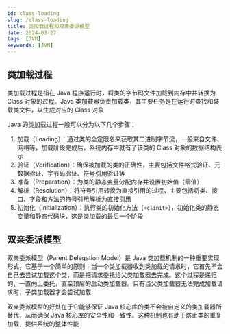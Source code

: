 ```yaml
---
id: class-loading
slug: /class-loading
title: 类加载过程和双亲委派模型
date: 2024-03-27
tags: [JVM]
keywords: [JVM]
---
```

## 类加载过程
类加载过程是指在 Java 程序运行时，将类的字节码文件加载到内存中并转换为 Class 对象的过程。Java 类加载器负责加载类，其主要任务是在运行时查找和装载类文件，以生成对应的 Class 对象

Java 的类加载过程一般可以分为以下几个步骤：

1. 加载（Loading）：通过类的全定限名来获取其二进制字节流，一般来自文件、网络等，加载阶段完成后，系统内存中就有了该类的 Class 对象的数据结构表示
2. 验证（Verification）：确保被加载的类的正确性，主要包括文件格式验证、元数据验证、字节码验证、符号引用验证等
3. 准备（Preparation）：为类的静态变量分配内存并设置初始值（零值）
4. 解析（Resolution）：将符号引用转换为直接引用的过程，主要包括将类、接口、字段和方法的符号引用解析为直接引用
5. 初始化（Initialization）：执行类的初始化方法（`<clinit>`），初始化类的静态变量和静态代码块，这是类加载的最后一个阶段

## 双亲委派模型
双亲委派模型（Parent Delegation Model）是 Java 类加载机制的一种重要实现形式，它基于一个简单的原则：当一个类加载器收到类加载的请求时，它首先不会自己去尝试加载这个类，而是把请求委托给父类加载器去完成。这个过程是递归的，一直向上委托，直至顶层的启动类加载器。只有当父类加载器无法完成加载请求时，子类加载器才会尝试加载

双亲委派模型的好处在于它能够保证 Java 核心库的类不会被自定义的类加载器所替代，从而确保 Java 核心库的安全性和一致性。这种机制也有助于防止类的重复加载，提供系统的整体性能





